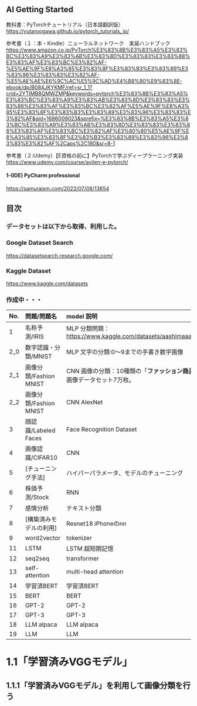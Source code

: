 ## AI Getting Started

教科書：PyTorchチュートリアル（日本語翻訳版）https://yutaroogawa.github.io/pytorch_tutorials_jp/


参考書（１：本・Kindle）ニューラルネットワーク　実装ハンドブック
　https://www.amazon.co.jp/PyTorch%E3%83%8B%E3%83%A5%E3%83%BC%E3%83%A9%E3%83%AB%E3%83%8D%E3%83%83%E3%83%88%E3%83%AF%E3%83%BC%E3%82%AF-%E5%AE%9F%E8%A3%85%E3%83%8F%E3%83%B3%E3%83%89%E3%83%96%E3%83%83%E3%82%AF-%E5%AE%AE%E6%9C%AC%E5%9C%AD%E4%B8%80%E9%83%8E-ebook/dp/B084JKYKMF/ref=sr_1_1?crid=2YTIMB8QMWZMP&keywords=pytorch%E3%83%8B%E3%83%A5%E3%83%BC%E3%83%A9%E3%83%AB%E3%83%8D%E3%83%83%E3%83%88%E3%83%AF%E3%83%BC%E3%82%AF%E5%AE%9F%E8%A3%85%E3%83%8F%E3%83%B3%E3%83%89%E3%83%96%E3%83%83%E3%82%AF&qid=1686009023&sprefix=%E3%83%8B%E3%83%A5%E3%83%BC%E3%83%A9%E3%83%AB%E3%83%8D%E3%83%83%E3%83%88%E3%83%AF%E3%83%BC%E3%82%AF%E3%80%80%E5%AE%9F%E8%A3%85%E3%83%8F%E3%83%B3%E3%83%89%E3%83%96%E3%83%83%E3%82%AF%2Caps%2C180&sr=8-1

参考書（２:Udemy）【E資格の前に】PyTorchで学ぶディープラーニング実装
 https://www.udemy.com/course/avilen-e-pytorch/


#### 1-(IDE) PyCharm professional
https://samuraism.com/2022/07/08/13654

## 目次

### データセットは以下から取得、利用した。

### Google Dataset Search
https://datasetsearch.research.google.com/

### Kaggle Dataset
https://www.kaggle.com/datasets

### 作成中・・・

| No. | 問題/問題名            | model 説明                                                                    |
| :-- | :--------------------- | :---------------------------------------------------------------------------- |
| 1   | 名称予測/IRIS          | MLP 分類問題：https://www.kaggle.com/datasets/aashimaaa/irisdataset           |
| 2_0 | 数字認識・分類/MNIST   | MLP 文字の分類:0～9までの手書き数字画像                                       |
| 2_1 | 画像分類/Fashion MNIST | CNN 画像の分類：10種類の「**ファッション商品**」写真の画像データセット7万枚。 |
| 2_2 | 画像分類/Fashion MNIST | CNN AlexNet                                                                   |
| 3   | 顔認識/Labeled Faces   | Face Recognition Dataset                                                      |
| 4   | 画像認識/CIFAR10       | CNN                                                                           |
| 5   | [チューニング手法]     | ハイパーパラメータ、モデルのチューニング                                      |
| 6   | 株価予測/Stock         | RNN                                                                           |
| 7   | 感情分析               | テキスト分類                                                                  |
| 8   | [構築済みモデルの利用] | Resnet18 iPhoneのnn                                                           |
| 9   | word2vector            | tokenizer                                                                     |
| 11  | LSTM                   | LSTM 超短期記憶                                                               |
| 12  | seq2seq                | transformer                                                                   |
| 13  | self-attention         | multi-head attention                                                          |
| 14  | 学習済BERT             | 学習済BERT                                                                    |
| 15  | BERT                   | BERT                                                                          |
| 16  | GPT-2                  | GPT-2                                                                         |
| 17  | GPT-3                  | GPT-3                                                                         |
| 18  | LLM  alpaca            | LLM  alpaca                                                                   |
| 19  | LLM                    | LLM                                                                           |


# 1.1「学習済みVGGモデル」
## 1.1.1「学習済みVGGモデル」を利用して画像分類を行う

